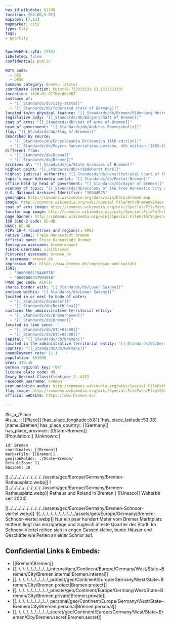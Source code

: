 ```yaml
---
has_id_wikidata: Q1209
location: [53.08,8.81] 
mapzoom: [7,12] 
mapmarker: city 
type: City
tags:
- geo/City


SpocWebEntityId: 29332
isDeleted: false
confidential: public

NUTS code:
  - DE5
  - DE50
Commons category: Bremen (state)
coordinate location: Point(8.733333333 53.133333333)
inception: 1646-01-01T00:00:00Z
instance of:
  - "[[_Standards/db/city-state]]"
  - "[[_Standards/db/federated state of Germany]]"
located in/on physical feature: "[[_Standards/db/Bremen/Oldenburg Metropolitan Region]]"
legislative body: "[[_Standards/db/Bürgerschaft of Bremen]]"
coat of arms: "[[_Standards/db/coat of arms of Bremen]]"
head of government: "[[_Standards/db/Andreas Bovenschulte]]"
flag: "[[_Standards/db/flag of Bremen]]"
described by source:
  - "[[_Standards/db/Encyclopædia Britannica 11th edition]]"
  - "[[_Standards/db/Meyers Konversations-Lexikon, 4th edition (1885–1890)]]"
different from:
  - "[[_Standards/db/Brema]]"
  - "[[_Standards/db/Bremen]]"
archives at: "[[_Standards/db/State Archives of Bremen]]"
highest point: "[[_Standards/db/Friedehorst Park]]"
highest judicial authority: "[[_Standards/db/Constitutional Court of the Free Hanseatic City of Bremen]]"
topic's main Wikimedia portal: "[[_Standards/db/Portal:Bremen]]"
office held by head of government: "[[_Standards/db/mayor of Bremen]]"
economy of topic: "[[_Standards/db/economy of the Free Hanseatic City of Bremen]]"
U.S. National Archives Identifier: "10044975"
geoshape: http://commons.wikimedia.org/data/main/Data:Bremen.map
image: http://commons.wikimedia.org/wiki/Special:FilePath/Bremen%20aerial%20view%209.JPG
coat of arms image: http://commons.wikimedia.org/wiki/Special:FilePath/Bremen%20greater%20coat%20of%20arms.svg
locator map image: http://commons.wikimedia.org/wiki/Special:FilePath/Locator%20map%20Bremen%20in%20Germany.svg
page banner: http://commons.wikimedia.org/wiki/Special:FilePath/Vegesack%20banner%20Waterfront.jpg
ISO 3166-2 code: DE-HB
HASC: DE.HB
FIPS 10-4 (countries and regions): GM03
native label: Freie Hansestadt Bremen
official name: Freie Hansestadt Bremen
Instagram username: bremermoment
TikTok username: visitbremen
Pinterest username: bremen_de
X username: bremen_de
impressum URL: https://www.bremen.de/impressum-und-kontakt
ISNI:
  - "0000000115440576"
  - "0000000417994056"
PM20 geo code: A10(1)
shares border with: "[[_Standards/db/Lower Saxony]]"
enclave within: "[[_Standards/db/Lower Saxony]]"
located in or next to body of water:
  - "[[_Standards/db/Weser]]"
  - "[[_Standards/db/North Sea]]"
contains the administrative territorial entity:
  - "[[_Standards/db/Bremerhaven]]"
  - "[[_Standards/db/Bremen]]"
located in time zone:
  - "[[_Standards/db/UTC+01:00]]"
  - "[[_Standards/db/UTC+02:00]]"
capital: "[[_Standards/db/Bremen]]"
located in the administrative territorial entity: "[[_Standards/db/Germany]]"
country: "[[_Standards/db/Germany]]"
unemployment rate: 11.1
population: 661000
area: 419.38
German regional key: "04"
licence plate code: HB
Dewey Decimal Classification: 2--4352
Facebook username: Bremen
pronunciation audio: http://commons.wikimedia.org/wiki/Special:FilePath/Bremen.ogg
flag image: http://commons.wikimedia.org/wiki/Special:FilePath/Flag%20of%20Bremen.svg
official website: https://www.bremen.de/

---
```

#is_a_/Place  
#is_a_ :: [[Place]] 
[has_place_longitude::8.81] 
[has_place_latitude::53.08] 
[name::Bremen] 
has_place_country:: [[Germany]]  
has_place_province:: [[State~Bremen]]  
[Population::] 
[Unknown::] 


```leaflet
id: Bremen
coordinates: [[Bremen]] 
markerFile: [[Bremen]] 
geojsonFolder: ./State~Bremen/
defaultZoom: 11 
maxZoom: 18
```


[[../../../../../../../../../assets/geo/Europe/Germany/Bremen-Rathausplatz.webp]] 
![[../../../../../../../../../assets/geo/Europe/Germany/Bremen-Rathausplatz.webp]] 
Rathaus und Roland in Bremen ( [[Unesco]] Welterbe seit 2004) 

[[../../../../../../../../../assets/geo/Europe/Germany/Bremen-Schnoor-viertel.webp]]
![[../../../../../../../../../assets/geo/Europe/Germany/Bremen-Schnoor-viertel.webp]]
Nur ein paar hundert Meter vom Bremer Marktplatz entfernt 
liegt das einzigartige und zugleich älteste Quartier der Stadt. 
Im Schnoor-Viertel reihen sich in engen Gassen kleine, bunte Häuser und Geschäfte 
wie Perlen an einer Schnur auf. 

## Confidential Links & Embeds: 
- [[Bremen|Bremen]]  
- [[../../../../../../../../_internal/geo/Continent/Europe/Germany/West/State~Bremen/City/Bremen.internal|Bremen.internal]] 
- [[../../../../../../../../_protect/geo/Continent/Europe/Germany/West/State~Bremen/City/Bremen.protect|Bremen.protect]] 
- [[../../../../../../../../_private/geo/Continent/Europe/Germany/West/State~Bremen/City/Bremen.private|Bremen.private]] 
- [[../../../../../../../../_personal/geo/Continent/Europe/Germany/West/State~Bremen/City/Bremen.personal|Bremen.personal]] 
- [[../../../../../../../../_secret/geo/Continent/Europe/Germany/West/State~Bremen/City/Bremen.secret|Bremen.secret]] 
